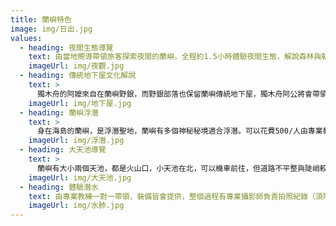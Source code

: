 ```yaml
---
title: 蘭嶼特色
image: img/日出.jpg
values:
  - heading: 夜間生態導覽
    text: 由當地嚮導帶領旅客探索夜間的蘭嶼，全程約1.5小時體驗夜間生態，解說森林與朝間帶生態，講解道地的達悟族歷史。有機會看到，台灣國寶花棋盤腳花、最大寄居蟹、世界最小貓頭鷹品種---角鴞，再以科學的角度看海蛇、陸蟹。
    imageUrl: img/夜觀.jpg
  - heading: 傳統地下屋文化解說
    text: >
      獨木舟的阿嬤來自在蘭嶼野銀，而野銀部落也保留蘭嶼傳統地下屋，獨木舟阿公將會帶領旅客講解與參觀小時候的住所，裡頭保留當時生活的器具與工具，阿公現身說法，當時的達悟青年怎保衛家園與當時的人如何利用生活智慧在地下屋度過春夏秋東。
    imageUrl: img/地下屋.jpg
  - heading: 蘭嶼浮潛
    text: >
      身在海島的蘭嶼，是浮潛聖地，蘭嶼有多個神秘秘境適合浮潛。可以花費500/人由專業教練帶領珊瑚礁岩岸，親眼身處海底世界，，如果自己本身會浮潛，蘭嶼也有多個自由浮潛的好去處，例如東清秘境、朗島秘境、母雞岩、潮池等等。
    imageUrl: img/浮潛.jpg
  - heading: 大天池導覽
    text: >
      蘭嶼有大小兩個天池，都是火山口，小天池在北，可以機車前往，但道路不平整與陡峭較危險。南方的大天池，若經過幾些下雨的日子，會在火山口積出高山湖泊。大天池，達悟族視為神聖不可侵犯的禁地，攀爬過程要尊重當地傳統。整個來回約3-4小時，必須手腳並用攀登，峭壁上有繩索給人攀爬，但路上指標不是特明顯，建議第一次爬大天池由專人帶領。
    imageUrl: img/大天池.jpg
  - heading: 體驗潛水
    text: 由專業教練一對一帶領，裝備皆會提供，整個過程有專業攝影師負責拍照紀錄（須隔日提供隨身碟或手機傳輸活動照片），體驗潛水約1.5小時，在海底時間約30-40分鐘，將會下潛10-20米，親眼看到海底生物，觸手可即的距離看尼莫，海蛇游泳，保育五爪貝開合，運氣夠好可以看到綠蠵龜。
    imageUrl: img/水肺.jpg
---
```

